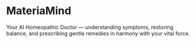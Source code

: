 # MateriaMind
Your AI Homeopathic Doctor — understanding symptoms, restoring balance, and prescribing gentle remedies in harmony with your vital force.
